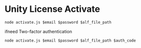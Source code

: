 # Unity License Activate

`node activate.js $email $password $alf_file_path`

ifneed Two-factor authentication

`node activate.js $email $password $alf_file_path $auth_code`
